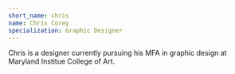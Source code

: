 ```yaml
---
short_name: chris
name: Chris Corey
specialization: Graphic Designer
---
```

Chris is a designer currently pursuing his MFA in graphic design at Maryland Institue College of Art.

